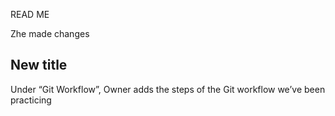 READ ME

Zhe made changes
##  New title 


Under “Git Workflow”, Owner adds the steps of the Git workflow we’ve been practicing